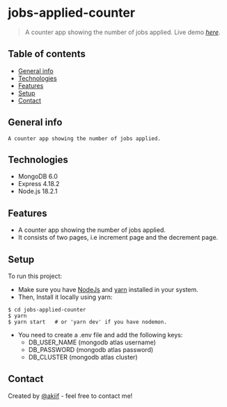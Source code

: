 # jobs-applied-counter

> A counter app showing the number of jobs applied.
> Live demo [_here_](https://akiif.dev).

## Table of contents

-   [General info](#general-info)
-   [Technologies](#technologies)
-   [Features](#features)
-   [Setup](#setup)
-   [Contact](#contact)

## General info

    A counter app showing the number of jobs applied.

## Technologies

-   MongoDB 6.0
-   Express 4.18.2
-   Node.js 18.2.1

## Features
-   A counter app showing the number of jobs applied.
-   It consists of two pages, i.e increment page and the decrement page.

## Setup

To run this project:

-   Make sure you have [NodeJs](https://nodejs.org/en/) and [yarn](https://yarnpkg.com/) installed in your system.
-   Then, Install it locally using yarn:

```
$ cd jobs-applied-counter
$ yarn
$ yarn start   # or 'yarn dev' if you have nodemon.
```
-   You need to create a .env file and add the following keys: 
    -   DB_USER_NAME (mongodb atlas username)
    -   DB_PASSWORD (mongodb atlas password)
    -   DB_CLUSTER (mongodb atlas cluster)

## Contact

Created by [@akiif](https://akiif.dev/) - feel free to contact me!
